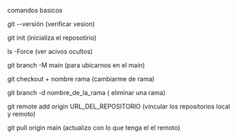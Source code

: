 comandos  basicos

git --versión  (verificar vesion)

git init  (inicializa el reposotirio)

ls -Force  (ver acivos ocultos)

git branch -M main  (para ubicarnos en el main)

git checkout + nombre rama  (cambiarme de rama)

git branch -d nombre_de_la_rama  ( eliminar una rama)

git remote add origin URL_DEL_REPOSITORIO (vincular los repositorios local y remoto)

git pull origin main (actualizo  con lo que tenga el el remoto)
